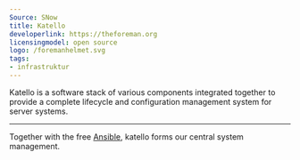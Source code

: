 ```yaml
---
Source: SNow
title: Katello
developerlink: https://theforeman.org
licensingmodel: open source
logo: /foremanhelmet.svg
tags:
- infrastruktur
---
```

Katello is a software stack of various components integrated together to provide a complete lifecycle and configuration management system for server systems.

---

Together with the free [Ansible](/software/ansible), katello forms our central system management.
